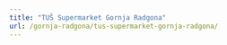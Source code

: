 ```yaml
---
title: "TUŠ Supermarket Gornja Radgona"
url: /gornja-radgona/tus-supermarket-gornja-radgona/
---
```


